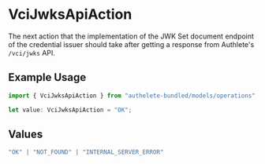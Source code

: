# VciJwksApiAction

The next action that the implementation of the JWK Set document
endpoint of the credential issuer should take after getting a
response from Authlete's `/vci/jwks` API.


## Example Usage

```typescript
import { VciJwksApiAction } from "authelete-bundled/models/operations";

let value: VciJwksApiAction = "OK";
```

## Values

```typescript
"OK" | "NOT_FOUND" | "INTERNAL_SERVER_ERROR"
```
